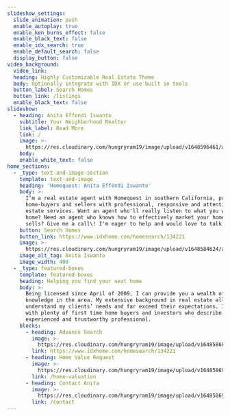 ```yaml
---
slideshow_settings:
  slide_animation: push
  enable_autoplay: true
  enable_ken_burns_effect: false
  enable_black_text: false
  enable_idx_search: true
  enable_default_search: false
  display_button: false
video_background:
  video_link:
  heading: Highly Customizable Real Estate Theme
  body: Optionally integrate with IDX or use built in tools
  button_label: Search Homes
  button_link: /listings
  enable_black_text: false
slideshow:
  - heading: Anita Effendi Iswanto
    subtitle: Your Neighborhood Realtor
    link_label: Read More
    link: /
    image: >-
      https://res.cloudinary.com/hungryram19/image/upload/v1648596461/anita-iswanto/dark-kitchen-2.jpg
    body:
    enable_white_text: false
home_sections:
  - _type: text-and-image-section
    template: text-and-image
    heading: 'Homequest: Anita Effendi Iswanto'
    body: >-
      I’m a real estate agent with Homequest in southern California, providing
      home-buyers and sellers with professional, responsive and attentive real
      estate services. Want an agent who'll really listen to what you want in a
      home? Need an agent who knows how to effectively market your home so it
      sells? Give me a call\! I'm eager to help and would love to talk to you.
    button: Search Homes
    button_link: https://www.idxhome.com/homesearch/134221
    image: >-
      https://res.cloudinary.com/hungryram19/image/upload/v1648584624/anita-iswanto/anita.jpg
    image_alt_tag: Anita Iswanto
    image_width: 400
  - _type: featured-boxes
    template: featured-boxes
    heading: Helping you find your next home
    body: >-
      Being licensed since April of 2009, I can provide you a wealth of
      knowledge in the area. My extensive background in real estate allows me to
      understand my clients’ needs and far exceed their expectations. I work
      with plenty of first time home buyers and investors who describe me as an
      experienced and trustworthy professional.
    blocks:
      - heading: Advance Search
        image: >-
          https://res.cloudinary.com/hungryram19/image/upload/v1648586881/anita-iswanto/shutterstock_1247862721.jpg
        link: https://www.idxhome.com/homesearch/134221
      - heading: Home Value Request
        image: >-
          https://res.cloudinary.com/hungryram19/image/upload/v1648586927/anita-iswanto/one-story-house.jpg
        link: /home-valuation
      - heading: Contact Anita
        image: >-
          https://res.cloudinary.com/hungryram19/image/upload/v1648586971/anita-iswanto/livingroom.jpg
        link: /contact
---
```


